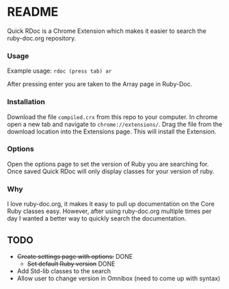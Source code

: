 # README
Quick RDoc is a Chrome Extension which makes it easier to search the ruby-doc.org
repository.

### Usage

Example usage: `rdoc (press tab) ar`

After pressing enter you are taken to the Array page in Ruby-Doc.

### Installation
Download the file `compiled.crx` from this repo to your computer. In chrome open 
a new tab and navigate to `chrome://extensions/`. Drag the file from the 
download location into the Extensions page. This will install the Extension.

### Options
Open the options page to set the version of Ruby you are searching for. Once 
saved Quick RDoc will only display classes for your version of ruby.

### Why
I love ruby-doc.org, it makes it easy to pull up documentation on the Core Ruby 
classes easy. However, after using ruby-doc.org multiple times per day I wanted 
a better way to quickly search the documentation.

## TODO
- ~~Create settings page with options:~~ DONE
  - ~~Set default Ruby version~~ DONE
- Add Std-lib classes to the search
- Allow user to change version in Omnibox (need to come up with syntax)
